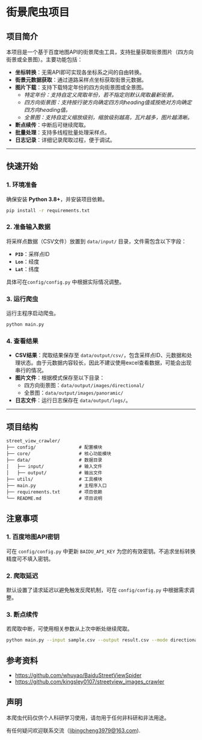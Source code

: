 # 街景爬虫项目

## 项目简介

本项目是一个基于百度地图API的街景爬虫工具，支持批量获取街景图片（四方向街景或全景图）。主要功能包括：

- **坐标转换**：无需API即可实现各坐标系之间的自由转换。
- **街景元数据获取**：通过道路采样点坐标获取街景元数据。
- **图片下载**：支持下载特定年份的四方向街景图或全景图。
  - *特定年份：支持自定义爬取年份，若不指定则默认爬取最新街景。*
  - *四方向街景图：支持按行驶方向确定四方向heading值或按绝对方向确定四方向heading值。*
  - *全景图：支持自定义缩放级别，缩放级别越高，瓦片越多，图片越清晰。*
- **断点续传**：中断后可继续爬取。
- **批量处理**：支持多线程批量处理采样点。
- **日志记录**：详细记录爬取过程，便于调试。

---

## 快速开始

### 1. 环境准备

确保安装 **Python 3.8+**，并安装项目依赖。
```bash
pip install -r requirements.txt
```
### 2. 准备输入数据

将采样点数据（CSV文件）放置到 `data/input/` 目录，文件需包含以下字段：

- **`PID`**：采样点ID
- **`Lon`**：经度
- **`Lat`**：纬度

具体可在`config/config.py` 中根据实际情况调整。

### 3. 运行爬虫

运行主程序启动爬虫。
```bash
python main.py
```
### 4. 查看结果

- **CSV结果**：爬取结果保存至 `data/output/csv/`，包含采样点ID、元数据和处理状态。由于元数据内容较长，因此不建议使用excel查看数据，可能会出现串行的情况。 
- **图片文件**：根据模式保存至以下目录：
  - 四方向街景图：`data/output/images/directional/`
  - 全景图：`data/output/images/panoramic/`
- **日志文件**：运行日志保存在 `data/output/logs/`。

---

## 项目结构

```plaintext
street_view_crawler/
├── config/                # 配置模块
├── core/                  # 核心功能模块
├── data/                  # 数据目录
│   ├── input/             # 输入文件
│   ├── output/            # 输出文件
├── utils/                 # 工具模块
├── main.py                # 主程序入口
├── requirements.txt       # 项目依赖
└── README.md              # 项目说明
```

## 注意事项
### 1. 百度地图API密钥
可在 `config/config.py` 中更新 `BAIDU_API_KEY` 为您的有效密钥。不追求坐标转换精度可不填入密钥。
### 2. 爬取延迟
默认设置了请求延迟以避免触发反爬机制，可在 `config/config.py` 中根据需求调整。
### 3. 断点续传
若爬取中断，可使用相关参数从上次中断处继续爬取。
```bash
python main.py --input sample.csv --output result.csv --mode directional --year 2021 --resume
```

## 参考资料
- https://github.com/whuyao/BaiduStreetViewSpider
- https://github.com/kingsley0107/streetview_images_crawler

## 声明
本爬虫代码仅供个人科研学习使用，请勿用于任何非科研和非法用途。

有任何疑问欢迎联系交流（libingcheng3979@163.com).